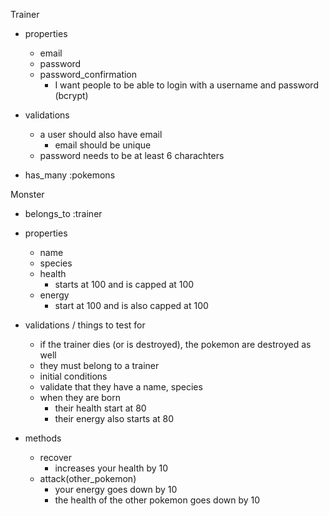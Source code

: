 Trainer
  - properties
    - email
    - password
    - password_confirmation
      - I want people to be able to login with a username and password
    (bcrypt)

  - validations
    - a user should also have email
      - email should be unique
    - password needs to be at least 6 charachters

  - has_many :pokemons

Monster

  - belongs_to :trainer

  - properties
    - name
    - species
    - health
      - starts at 100 and is capped at 100
    - energy
      - start at 100 and is also capped at 100


  - validations / things to test for

    - if the trainer dies (or is destroyed), the pokemon are destroyed as well
    - they must belong to a trainer
    -  initial conditions
      - validate that they have a name, species
      - when they are born
        - their health start at 80
        - their energy also starts at 80


  - methods
    - recover
      - increases your health by 10
    - attack(other_pokemon)
      - your energy goes down by 10
      - the health of the other pokemon goes down by 10


